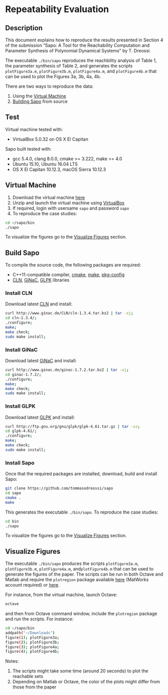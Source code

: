 # Repeatability Evaluation
## Description

This document explains how to reproduce the results presented in
Section 4 of the submission “Sapo: A Tool for the Reachability Computation and Parameter Synthesis of Polynomial Dynamical Systems” by T. Dreossi.

The executable ``./bin/sapo`` reproduces the reachbility analysis of Table 1, the parameter synthesis of Table 2, and generates the scripts ``plotFigure3a.m``, ``plotFigure3b.m``, ``plotFigure4a.m``, and ``plotFigure4b.m`` that can be used to plot the Figures 3a, 3b, 4a, 4b.

There are two ways to reproduce the data:

1. Using the [Virtual Machine](#virtualmachine)
2. [Building Sapo](#buildsapo) from source

## Test

Virtual machine tested with:
- VirtualBox 5.0.32 on OS X El Capitan

Sapo built tested with:

- gcc 5.4.0, clang 8.0.0, cmake >= 3.222, make >= 4.0
- Ubuntu 15.10, Ubuntu 16.04 LTS
- OS X El Capitan 10.12.3, macOS Sierra 10.12.3 

## <a name="virtualmachine">Virtual Machine</a>

1. Download the virtual machine <a href="https://www.dropbox.com/sh/4ex9yqc3y0p1618/AACnl43b9knKovYaHVTwlkxVa?dl=0">here</a>
2. Unzip and launch the virtual machine using <a href="https://www.virtualbox.org/wiki/VirtualBox">VirtualBox</a>
3. If required, login with usersame ``sapo`` and password ``sapo``
4. To reproduce the case studies:
``` sh
cd ~/sapo/bin
./sapo
```

To visualize the figures go to the [Visualize Figures](#visfigs) section.


## <a name="buildsapo">Build Sapo</a>

To compile the source code, the following packages are required:

- C++11-compatible compiler, <a href="https://cmake.org/">cmake</a>, <a href="https://www.gnu.org/software/make/">make</a>, <a href="https://www.freedesktop.org/wiki/Software/pkg-config/">pkg-config</a>
- <a href="http://www.ginac.de/CLN/">CLN</a>,  <a href="http://www.ginac.de/">GiNaC</a>, <a href="https://www.gnu.org/software/glpk/">GLPK</a> libraries

### Install CLN

Download latest <a href="http://www.ginac.de/CLN/">CLN</a> and install:
``` sh
curl http://www.ginac.de/CLN/cln-1.3.4.tar.bz2 | tar -xj;
cd cln-1.3.4/;
./configure;
make;
make check;
sudo make install;
```

### Install GiNaC

Download latest <a href="http://www.ginac.de/">GiNaC</a> and install:
``` sh
curl http://www.ginac.de/ginac-1.7.2.tar.bz2 | tar -xj;
cd ginac-1.7.2/;
./configure;
make;
make check;
sudo make install;
```

### Install GLPK

Download latest <a href="https://www.gnu.org/software/glpk/">GLPK</a> and install:
``` sh
curl http://ftp.gnu.org/gnu/glpk/glpk-4.61.tar.gz | tar -xz;
cd glpk-4.61/;
./configure;
make;
make check;
sudo make install;
```

### Install Sapo

Once that the required packages are installed, download, build and install Sapo:
``` sh
git clone https://github.com/tommasodreossi/sapo
cd sapo
cmake .
make
```

This generates the executable ``./bin/sapo``. To reproduce the
case studies:
``` sh
cd bin
./sapo
```

To visualize the figures go to the [Visualize Figures](#visfigs) section.

## <a name="visfigs">Visualize Figures</a>

The executable ``./bin/sapo`` produces the scripts
``plotFigure3a.m``, ``plotFigure3b.m``, ``plotFigure4a.m``, and``plotFigure4b.m`` that can be used to generate the figures
of the paper. The scripts can be run in both Octave and Matlab
and require the ``plotregion`` package available
<a href="https://www.mathworks.com/matlabcentral/fileexchange/9261-plot-2d-3d-region">here</a> (MatWorks account required) or <a href="https://www.dropbox.com/sh/4ex9yqc3y0p1618/AACnl43b9knKovYaHVTwlkxVa?dl=0">here</a>.


For instance, from the virtual machine, launch Octave:
``` sh
octave
```
and then from Octave command window, include the ``plotregion`` package and run the scripts. For instance:
``` sh
cd ~/sapo/bin
addpath("~/Downloads")
figure(1); plotFigure3a;
figure(2); plotFigure3b;
figure(3); plotFigure4a;
figure(4); plotFigure4b;
```

Notes:

1. The scripts might take some time (around 20 seconds) to plot the reachable sets
2. Depending on Matlab or Octave, the color of the plots might differ from those from the paper
